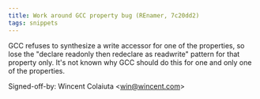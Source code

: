```yaml
---
title: Work around GCC property bug (REnamer, 7c20dd2)
tags: snippets
---
```


GCC refuses to synthesize a write accessor for one of the properties, so lose the "declare readonly then redeclare as readwrite" pattern for that property only. It's not known why GCC should do this for one and only one of the properties.

Signed-off-by: Wincent Colaiuta &lt;win@wincent.com&gt;
